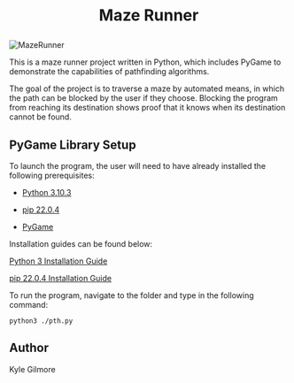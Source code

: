 # <p style="text-align: center;">Maze Runner</p>
![MazeRunner](https://drive.google.com/uc?export=view&id=11BTVU481JAsZ6Th4f4nj8wQJnqjyzPes)

This is a maze runner project written in Python, which includes PyGame to demonstrate the capabilities of pathfinding algorithms.

The goal of the project is to traverse a maze by automated means, in which the path can be blocked by the user if they choose. Blocking the program from reaching its destination shows proof that it knows when its destination cannot be found. 

## PyGame Library Setup
To launch the program, the user will need to have already installed the following prerequisites: 

* [Python 3.10.3](https://www.python.org/downloads/)

* [pip 22.0.4](https://pypi.org/project/pip/)

* [PyGame](https://www.pygame.org/wiki/GettingStarted)

Installation guides can be found below:

[Python 3 Installation Guide](https://libsdl.org/projects/SDL_image/docs/index.html)

[pip 22.0.4 Installation Guide](https://pip.pypa.io/en/stable/installation/)

To run the program, navigate to the folder and type in the following command:
```
python3 ./pth.py
``` 
## Author
Kyle Gilmore
